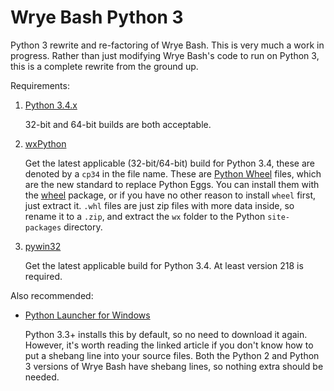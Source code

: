 Wrye Bash Python 3
==================
Python 3 rewrite and re-factoring of Wrye Bash.  This is very much a work in progress.  Rather than just modifying Wrye Bash's code to run on Python 3, this is a complete rewrite from the ground up.

Requirements:

1. [Python 3.4.x](https://www.python.org/download/releases/3.4.1/ "Python 3.4.1 download page")

   32-bit and 64-bit builds are both acceptable.
2. [wxPython](http://wxpython.org/Phoenix/snapshot-builds/ "wxPython build page")

   Get the latest applicable (32-bit/64-bit) build for Python 3.4, these are denoted by a `cp34` in the file name.  These are [Python Wheel](http://pythonwheels.com/ "Python Wheels") files, which are the new standard to replace Python Eggs.  You can install them with the [wheel](https://pypi.python.org/pypi/wheel "wheel") package, or if you have no other reason to install `wheel` first, just extract it.  `.whl` files are just zip files with more data inside, so rename it to a `.zip`, and extract the `wx` folder to the Python `site-packages` directory.

3. [pywin32](https://sourceforge.net/projects/pywin32/files/pywin32/ "pywin32 download page")

   Get the latest applicable build for Python 3.4.  At least version 218 is required.

Also recommended:

* [Python Launcher for Windows](http://blog.python.org/2011/07/python-launcher-for-windows_11.html "Python Launcher for Windows")

  Python 3.3+ installs this by default, so no need to download it again.  However, it's worth reading the linked article if you don't know how to put a shebang line into your source files.  Both the Python 2 and Python 3 versions of Wrye Bash have shebang lines, so nothing extra should be needed.
